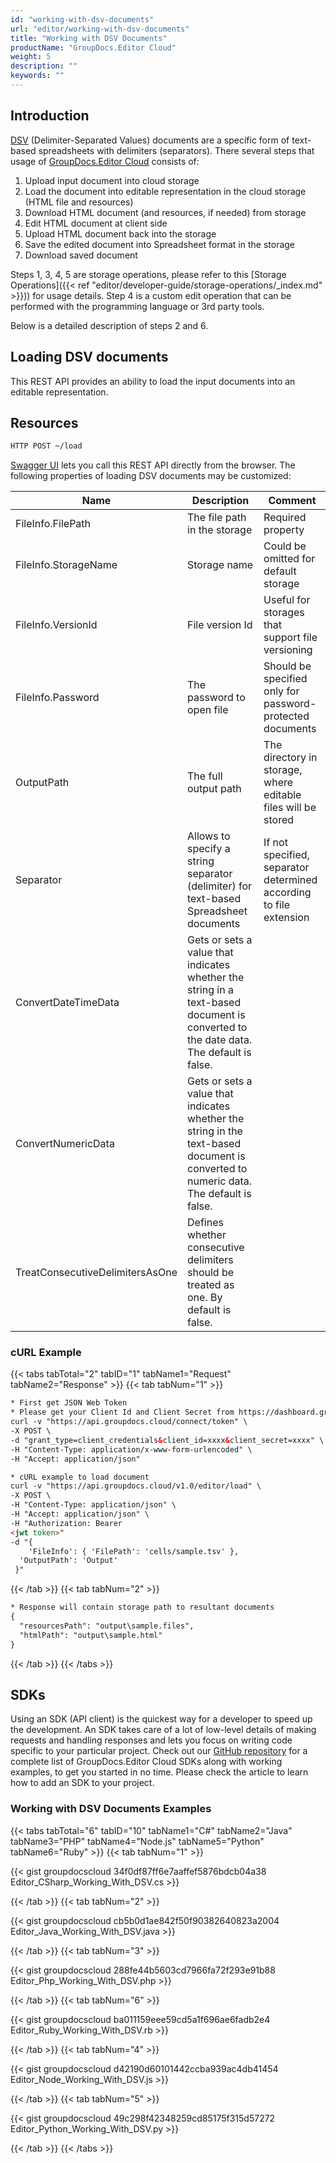 ```yaml
---
id: "working-with-dsv-documents"
url: "editor/working-with-dsv-documents"
title: "Working with DSV Documents"
productName: "GroupDocs.Editor Cloud"
weight: 5
description: ""
keywords: ""
---
```


## Introduction ##

[DSV](https://wiki.fileformat.com/home/) (Delimiter-Separated Values) documents are a specific form of text-based spreadsheets with delimiters (separators). There several steps that usage of [GroupDocs.Editor Cloud](https://products.groupdocs.cloud/editor) consists of:

1. Upload input document into cloud storage
1. Load the document into editable representation in the cloud storage (HTML file and resources)
1. Download HTML document (and resources, if needed) from storage
1. Edit HTML document at client side
1. Upload HTML document back into the storage
1. Save the edited document into Spreadsheet format in the storage
1. Download saved document

Steps 1, 3, 4, 5 are storage operations, please refer to this [Storage Operations]({{< ref "editor/developer-guide/storage-operations/_index.md" >}})) for usage details. Step 4 is a custom edit operation that can be performed with the programming language or 3rd party tools.

Below is a detailed description of steps 2 and 6.

## Loading DSV documents ##

This REST API provides an ability to load the input documents into an editable representation.

## Resources ##

```html
HTTP POST ~/load
```

[Swagger UI](https://apireference.groupdocs.cloud/editor/#/Edit) lets you call this REST API directly from the browser. The following properties of loading DSV documents may be customized:

|Name|Description|Comment
|---|---|---
|FileInfo.FilePath|The file path in the storage|Required property
|FileInfo.StorageName|Storage name|Could be omitted for default storage
|FileInfo.VersionId|File version Id|Useful for storages that support file versioning
|FileInfo.Password|The password to open file|Should be specified only for password-protected documents
|OutputPath|The full output path|The directory in storage, where editable files will be stored
|Separator|Allows to specify a string separator (delimiter) for text-based Spreadsheet documents|If not specified, separator determined according to file extension
|ConvertDateTimeData|Gets or sets a value that indicates whether the string in a text-based document is converted to the date data. The default is false.
|ConvertNumericData|Gets or sets a value that indicates whether the string in the text-based document is converted to numeric data. The default is false.
|TreatConsecutiveDelimitersAsOne|Defines whether consecutive delimiters should be treated as one. By default is false.|

### cURL Example ###

{{< tabs tabTotal="2" tabID="1" tabName1="Request" tabName2="Response" >}} {{< tab tabNum="1" >}}

```html
* First get JSON Web Token
* Please get your Client Id and Client Secret from https://dashboard.groupdocs.cloud/applications. Kindly place Client Id in "client_id" and Client Secret in "client_secret" argument.
curl -v "https://api.groupdocs.cloud/connect/token" \
-X POST \
-d "grant_type=client_credentials&client_id=xxxx&client_secret=xxxx" \
-H "Content-Type: application/x-www-form-urlencoded" \
-H "Accept: application/json"

* cURL example to load document
curl -v "https://api.groupdocs.cloud/v1.0/editor/load" \
-X POST \
-H "Content-Type: application/json" \
-H "Accept: application/json" \
-H "Authorization: Bearer
<jwt token>"
-d "{
    'FileInfo': { 'FilePath': 'cells/sample.tsv' },
  'OutputPath': 'Output'
 }"
```

{{< /tab >}} {{< tab tabNum="2" >}}

```html
* Response will contain storage path to resultant documents
{
  "resourcesPath": "output\sample.files",
  "htmlPath": "output\sample.html"
}
```

{{< /tab >}} {{< /tabs >}}

## SDKs ##

Using an SDK (API client) is the quickest way for a developer to speed up the development. An SDK takes care of a lot of low-level details of making requests and handling responses and lets you focus on writing code specific to your particular project. Check out our [GitHub repository](https://github.com/groupdocs-editor-cloud) for a complete list of GroupDocs.Editor Cloud SDKs along with working examples, to get you started in no time. Please check the article to learn how to add an SDK to your project.

### Working with DSV Documents Examples ###

{{< tabs tabTotal="6" tabID="10" tabName1="C#" tabName2="Java" tabName3="PHP" tabName4="Node.js" tabName5="Python" tabName6="Ruby" >}} {{< tab tabNum="1" >}}

{{< gist groupdocscloud 34f0df87ff6e7aaffef5876bdcb04a38 Editor_CSharp_Working_With_DSV.cs >}}

{{< /tab >}} {{< tab tabNum="2" >}}

{{< gist groupdocscloud cb5b0d1ae842f50f90382640823a2004 Editor_Java_Working_With_DSV.java >}}

{{< /tab >}} {{< tab tabNum="3" >}}

{{< gist groupdocscloud 288fe44b5603cd7966fa72f293e91b88 Editor_Php_Working_With_DSV.php >}}

{{< /tab >}} {{< tab tabNum="6" >}}

{{< gist groupdocscloud ba011159eee59cd5a1f696ae6fadb2e4 Editor_Ruby_Working_With_DSV.rb >}}

{{< /tab >}} {{< tab tabNum="4" >}}

{{< gist groupdocscloud d42190d60101442ccba939ac4db41454 Editor_Node_Working_With_DSV.js >}}

{{< /tab >}} {{< tab tabNum="5" >}}

{{< gist groupdocscloud 49c298f42348259cd85175f315d57272 Editor_Python_Working_With_DSV.py >}}

{{< /tab >}} {{< /tabs >}}
